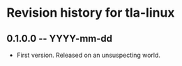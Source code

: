# Revision history for tla-linux

## 0.1.0.0 -- YYYY-mm-dd

* First version. Released on an unsuspecting world.
